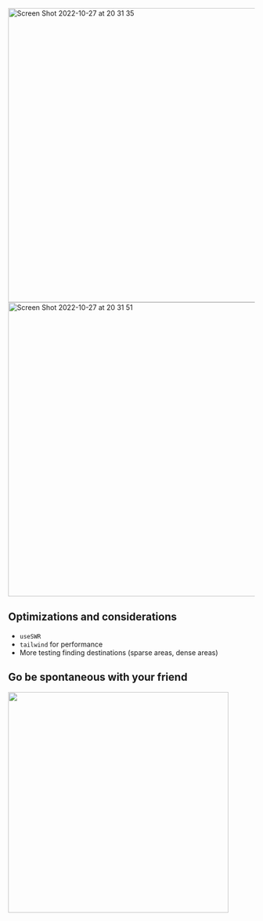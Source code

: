 <img width="600" alt="Screen Shot 2022-10-27 at 20 31 35 " src="https://user-images.githubusercontent.com/112890821/198422126-81eb4b55-cd08-412f-8655-53a425c2817f.png">
<img width="600" alt="Screen Shot 2022-10-27 at 20 31 51 " src="https://user-images.githubusercontent.com/112890821/198422138-44dade1b-b9fa-4360-bd62-bfc9c41c9d76.png">

## Optimizations and considerations
- `useSWR`
- `tailwind` for performance
- More testing finding destinations (sparse areas, dense areas)

## Go be spontaneous with your friend
<img width="450" src="https://user-images.githubusercontent.com/112890821/197364462-2adfdbb5-bd77-4ade-b94d-89ff390186ad.jpeg" />
